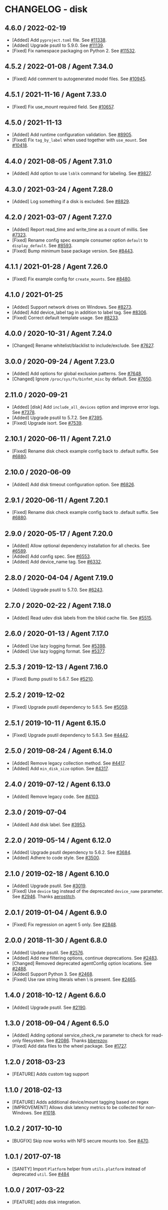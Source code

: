 # CHANGELOG - disk

## 4.6.0 / 2022-02-19

* [Added] Add `pyproject.toml` file. See [#11338](https://github.com/DataDog/integrations-core/pull/11338).
* [Added] Upgrade psutil to 5.9.0. See [#11139](https://github.com/DataDog/integrations-core/pull/11139).
* [Fixed] Fix namespace packaging on Python 2. See [#11532](https://github.com/DataDog/integrations-core/pull/11532).

## 4.5.2 / 2022-01-08 / Agent 7.34.0

* [Fixed] Add comment to autogenerated model files. See [#10945](https://github.com/DataDog/integrations-core/pull/10945).

## 4.5.1 / 2021-11-16 / Agent 7.33.0

* [Fixed] Fix use_mount required field. See [#10657](https://github.com/DataDog/integrations-core/pull/10657).

## 4.5.0 / 2021-11-13

* [Added] Add runtime configuration validation. See [#8905](https://github.com/DataDog/integrations-core/pull/8905).
* [Fixed] Fix `tag_by_label` when used together with `use_mount`. See [#10418](https://github.com/DataDog/integrations-core/pull/10418).

## 4.4.0 / 2021-08-05 / Agent 7.31.0

* [Added] Add option to use `lsblk` command for labeling. See [#9827](https://github.com/DataDog/integrations-core/pull/9827).

## 4.3.0 / 2021-03-24 / Agent 7.28.0

* [Added] Log something if a disk is excluded. See [#8829](https://github.com/DataDog/integrations-core/pull/8829).

## 4.2.0 / 2021-03-07 / Agent 7.27.0

* [Added] Report read_time and write_time as a count of millis. See [#7323](https://github.com/DataDog/integrations-core/pull/7323).
* [Fixed] Rename config spec example consumer option `default` to `display_default`. See [#8593](https://github.com/DataDog/integrations-core/pull/8593).
* [Fixed] Bump minimum base package version. See [#8443](https://github.com/DataDog/integrations-core/pull/8443).

## 4.1.1 / 2021-01-28 / Agent 7.26.0

* [Fixed] Fix example config for `create_mounts`. See [#8480](https://github.com/DataDog/integrations-core/pull/8480).

## 4.1.0 / 2021-01-25

* [Added] Support network drives on Windows. See [#8273](https://github.com/DataDog/integrations-core/pull/8273).
* [Added] Add device_label tag in addition to label tag. See [#8306](https://github.com/DataDog/integrations-core/pull/8306).
* [Fixed] Correct default template usage. See [#8233](https://github.com/DataDog/integrations-core/pull/8233).

## 4.0.0 / 2020-10-31 / Agent 7.24.0

* [Changed] Rename whitelist/blacklist to include/exclude. See [#7627](https://github.com/DataDog/integrations-core/pull/7627).

## 3.0.0 / 2020-09-24 / Agent 7.23.0

* [Added] Add options for global exclusion patterns. See [#7648](https://github.com/DataDog/integrations-core/pull/7648).
* [Changed] Ignore `/proc/sys/fs/binfmt_misc` by default. See [#7650](https://github.com/DataDog/integrations-core/pull/7650).

## 2.11.0 / 2020-09-21

* [Added] [disk] Add `include_all_devices` option and improve error logs. See [#7378](https://github.com/DataDog/integrations-core/pull/7378).
* [Added] Upgrade psutil to 5.7.2. See [#7395](https://github.com/DataDog/integrations-core/pull/7395).
* [Fixed] Upgrade isort. See [#7539](https://github.com/DataDog/integrations-core/pull/7539).

## 2.10.1 / 2020-06-11 / Agent 7.21.0

* [Fixed] Rename disk check example config back to .default suffix. See [#6880](https://github.com/DataDog/integrations-core/pull/6880).

## 2.10.0 / 2020-06-09

* [Added] Add disk timeout configuration option. See [#6826](https://github.com/DataDog/integrations-core/pull/6826).

## 2.9.1 / 2020-06-11 / Agent 7.20.1

* [Fixed] Rename disk check example config back to .default suffix. See [#6880](https://github.com/DataDog/integrations-core/pull/6880).

## 2.9.0 / 2020-05-17 / Agent 7.20.0

* [Added] Allow optional dependency installation for all checks. See [#6589](https://github.com/DataDog/integrations-core/pull/6589).
* [Added] Add config spec. See [#6553](https://github.com/DataDog/integrations-core/pull/6553).
* [Added] Add device_name tag. See [#6332](https://github.com/DataDog/integrations-core/pull/6332).

## 2.8.0 / 2020-04-04 / Agent 7.19.0

* [Added] Upgrade psutil to 5.7.0. See [#6243](https://github.com/DataDog/integrations-core/pull/6243).

## 2.7.0 / 2020-02-22 / Agent 7.18.0

* [Added] Read udev disk labels from the blkid cache file. See [#5515](https://github.com/DataDog/integrations-core/pull/5515).

## 2.6.0 / 2020-01-13 / Agent 7.17.0

* [Added] Use lazy logging format. See [#5398](https://github.com/DataDog/integrations-core/pull/5398).
* [Added] Use lazy logging format. See [#5377](https://github.com/DataDog/integrations-core/pull/5377).

## 2.5.3 / 2019-12-13 / Agent 7.16.0

* [Fixed] Bump psutil to 5.6.7. See [#5210](https://github.com/DataDog/integrations-core/pull/5210).

## 2.5.2 / 2019-12-02

* [Fixed] Upgrade psutil dependency to 5.6.5. See [#5059](https://github.com/DataDog/integrations-core/pull/5059).

## 2.5.1 / 2019-10-11 / Agent 6.15.0

* [Fixed] Upgrade psutil dependency to 5.6.3. See [#4442](https://github.com/DataDog/integrations-core/pull/4442).

## 2.5.0 / 2019-08-24 / Agent 6.14.0

* [Added] Remove legacy collection method. See [#4417](https://github.com/DataDog/integrations-core/pull/4417).
* [Added] Add `min_disk_size` option. See [#4317](https://github.com/DataDog/integrations-core/pull/4317).

## 2.4.0 / 2019-07-12 / Agent 6.13.0

* [Added] Remove legacy code. See [#4103](https://github.com/DataDog/integrations-core/pull/4103).

## 2.3.0 / 2019-07-04

* [Added] Add disk label. See [#3953](https://github.com/DataDog/integrations-core/pull/3953).

## 2.2.0 / 2019-05-14 / Agent 6.12.0

* [Added] Upgrade psutil dependency to 5.6.2. See [#3684](https://github.com/DataDog/integrations-core/pull/3684).
* [Added] Adhere to code style. See [#3500](https://github.com/DataDog/integrations-core/pull/3500).

## 2.1.0 / 2019-02-18 / Agent 6.10.0

* [Added] Upgrade psutil. See [#3019](https://github.com/DataDog/integrations-core/pull/3019).
* [Fixed] Use `device` tag instead of the deprecated `device_name` parameter. See [#2946](https://github.com/DataDog/integrations-core/pull/2946). Thanks [aerostitch](https://github.com/aerostitch).

## 2.0.1 / 2019-01-04 / Agent 6.9.0

* [Fixed] Fix regression on agent 5 only. See [#2848][1].

## 2.0.0 / 2018-11-30 / Agent 6.8.0

* [Added] Update psutil. See [#2576][2].
* [Added] Add new filtering options, continue deprecations. See [#2483][3].
* [Changed] Removed deprecated agentConfig option locations. See [#2488][4].
* [Added] Support Python 3. See [#2468][5].
* [Fixed] Use raw string literals when \ is present. See [#2465][6].

## 1.4.0 / 2018-10-12 / Agent 6.6.0

* [Added] Upgrade psutil. See [#2190][7].

## 1.3.0 / 2018-09-04 / Agent 6.5.0

* [Added] Adding optional service_check_rw parameter to check for read-only filesystem. See [#2086][8]. Thanks [bberezov][9].
* [Fixed] Add data files to the wheel package. See [#1727][10].

## 1.2.0 / 2018-03-23

* [FEATURE] Adds custom tag support

## 1.1.0 / 2018-02-13

* [FEATURE] Adds additional device/mount tagging based on regex
* [IMPROVEMENT] Allows disk latency metrics to be collected for non-Windows. See [#1018][11].

## 1.0.2 / 2017-10-10

* [BUGFIX] Skip now works with NFS secure mounts too. See [#470][12].

## 1.0.1 / 2017-07-18

* [SANITY] Import `Platform` helper from `utils.platform` instead of deprecated `util`. See [#484][13]

## 1.0.0 / 2017-03-22

* [FEATURE] adds disk integration.

<!--- The following link definition list is generated by PimpMyChangelog --->
[1]: https://github.com/DataDog/integrations-core/pull/2848
[2]: https://github.com/DataDog/integrations-core/pull/2576
[3]: https://github.com/DataDog/integrations-core/pull/2483
[4]: https://github.com/DataDog/integrations-core/pull/2488
[5]: https://github.com/DataDog/integrations-core/pull/2468
[6]: https://github.com/DataDog/integrations-core/pull/2465
[7]: https://github.com/DataDog/integrations-core/pull/2190
[8]: https://github.com/DataDog/integrations-core/pull/2086
[9]: https://github.com/bberezov
[10]: https://github.com/DataDog/integrations-core/pull/1727
[11]: https://github.com/DataDog/integrations-core/issues/1018
[12]: https://github.com/DataDog/integrations-core/issues/470
[13]: https://github.com/DataDog/integrations-core/issues/484
